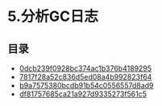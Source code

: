 # 5.分析GC日志

## 目录

* [0dcb239f0928bc374ac1b376b4189295](/study/Java后端\01-Java\JVM从入门到精通\JVM下篇：性能监控与调优篇\assets\5.分析GC日志\0dcb239f0928bc374ac1b376b4189295)
* [7817f28a52c836d5ed08a4b992823f64](/study/Java后端\01-Java\JVM从入门到精通\JVM下篇：性能监控与调优篇\assets\5.分析GC日志\7817f28a52c836d5ed08a4b992823f64)
* [b9a7575380bcdb91b54c0556557d8ad9](/study/Java后端\01-Java\JVM从入门到精通\JVM下篇：性能监控与调优篇\assets\5.分析GC日志\b9a7575380bcdb91b54c0556557d8ad9)
* [df81757685ca21a927d9335273f561c5](/study/Java后端\01-Java\JVM从入门到精通\JVM下篇：性能监控与调优篇\assets\5.分析GC日志\df81757685ca21a927d9335273f561c5)
